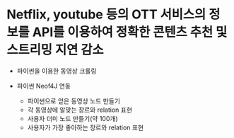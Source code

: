 # Netflix, youtube 등의 OTT 서비스의 정보를 API를 이용하여 정확한 콘텐츠 추천 및 스트리밍 지연 감소

- 파이썬을 이용한 동영상 크롤링

- 파이썬 Neof4J 연동
  - 파이썬으로 얻은 동영상 노드 만들기
  - 각 동영상에 알맞는 장르와 relation 표현
  - 사용자 더미 노드 만들기(약 100개)
  - 사용자가 가장 좋아하는 장르와 relation 표현
